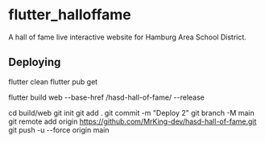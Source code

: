 # flutter_halloffame

A hall of fame live interactive website for Hamburg Area School District.

## Deploying

flutter clean
flutter pub get

flutter build web --base-href /hasd-hall-of-fame/ --release

cd build/web
git init
git add .
git commit -m "Deploy 2"
git branch -M main
git remote add origin https://github.com/MrKing-dev/hasd-hall-of-fame.git
git push -u --force origin main

